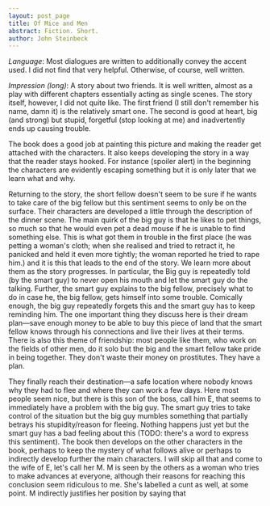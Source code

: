 ```yaml
---
layout: post_page
title: Of Mice and Men
abstract: Fiction. Short.
author: John Steinbeck
---
```


*Language*: Most dialogues are written to additionally convey the accent used. I did not find that very helpful. Otherwise, of course, well written.

*Impression (long)*: A story about two friends. It is well written, almost as a play with different chapters essentially acting as single scenes. The story itself, however, I did not quite like. The first friend (I still don't remember his name, damn it) is the relatively smart one. The second is good at heart, big (and strong) but stupid, forgetful (stop looking at me) and inadvertently ends up causing trouble. 

The book does a good job at painting this picture and making the reader get attached with the characters. It also keeps developing the story in a way that the reader stays hooked. For instance (spoiler alert) in the beginning the characters are evidently escaping something but it is only later that we learn what and why. 

Returning to the story, the short fellow doesn't seem to be sure if he wants to take care of the big fellow but this sentiment seems to only be on the surface. Their characters are developed a little through the description of the dinner scene. The main quirk of the big guy is that he likes to pet things, so much so that he would even pet a dead mouse if he is unable to find something else. This is what got them in trouble in the first place (he was petting a woman's cloth; when she realised and tried to retract it, he panicked and held it even more tightly; the woman reported he tried to rape him.) and it is this that leads to the end of the story. We learn more about them as the story progresses. In particular, the Big guy is repeatedly told (by the smart guy) to never open his mouth and let the smart guy do the talking. Further, the smart guy explains to the big fellow, precisely what to do in case he, the big fellow, gets himself into some trouble. Comically enough, the big guy repeatedly forgets this and the smart guy has to keep reminding him. The one important thing they discuss here is their dream plan—save enough money to be able to buy this piece of land that the smart fellow knows through his connections and live their lives at their terms. There is also this theme of friendship: most people like them, who work on the fields of other men, do it solo but the big and the smart fellow take pride in being together. They don't waste their money on prostitutes. They have a plan. 

They finally reach their destination—a safe location where nobody knows why they had to flee and where they can work a few days. Here most people seem nice, but there is this son of the boss, call him E, that seems to immediately have a problem with the big guy. The smart guy tries to take control of the situation but the big guy mumbles something that partially betrays his stupidity/reason for fleeing. Nothing happens just yet but the smart guy has a bad feeling about this (TODO: there's a word to express this sentiment). The book then develops on the other characters in the book, perhaps to keep the mystery of what follows alive or perhaps to indirectly develop further the main characters. I will skip all that and come to the wife of E, let's call her M. M is seen by the others as a woman who tries to make advances at everyone, although their reasons for reaching this conclusion seem ridiculous to me. She's labelled a cunt as well, at some point. M indirectly justifies her position by saying that   